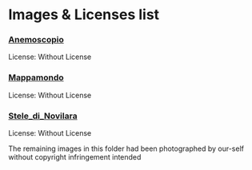 # Images & Licenses list

### [Anemoscopio](https://oliveriana.pu.it/sezioni-museo-oliveriano/anemoscopio/)
License: Without License

### [Mappamondo](https://oliveriana.pu.it/collezioni-biblioteca-oliveriana/pergamene/)
License: Without License

### [Stele_di_Novilara](https://oliveriana.pu.it/sezioni-museo-oliveriano/necropoli-di-novilara/)
License: Without License


The remaining images in this folder had been photographed by our-self without copyright infringement intended
